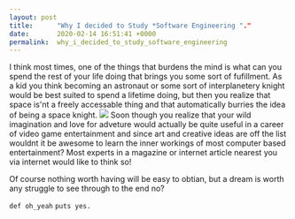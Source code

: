 ```yaml
---
layout: post
title:      "Why I decided to Study *Software Engineering "."
date:       2020-02-14 16:51:41 +0000
permalink:  why_i_decided_to_study_software_engineering
---
```



I think most times, one of the things that burdens the mind is what can you spend the rest of your life doing that brings you some sort of fufillment. As a kid you think becoming an astronaut or some sort of interplanetery knight would be best suited to spend a lifetime doing, but then you realize that space is'nt a freely accessable  thing and that automatically burries the idea of being a space knight. ![](htthttps://wallpaperplay.com/walls/full/a/4/b/57661.jpgp://) Soon though you realize that your wild imagination and love for adveture would actually be quite useful in a career of video game entertainment and since art and creative ideas are off the list wouldnt it be awesome to learn the inner workings of most computer based entertainment? Most experts in a magazine or internet article nearest you via internet would like to think so!

Of course nothing worth having will be easy to obtian, but a dream is worth any struggle to see through to the end no?

`def oh_yeah`
`puts yes.`


